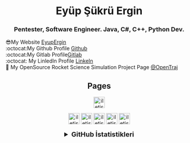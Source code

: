 <h1 align="center">Eyüp Şükrü Ergin</h1>
<h3 align="center">Pentester, Software Engineer. Java, C#, C++, Python Dev.</h3>

:sunglasses:My Website [EyupErgin]</br>
:octocat:My Github Profile [Github]</br>
:octocat:My Gitlab Profile[Gitlab]</br> 
:octocat: My LinledIn Profile [LinkeIn]</br>
:rocket: My OpenSource Rocket Science Simulation Project Page [@OpenTraj]</br>

<h2 align="center">Pages</h2>
<div align="center">
  <a target="_blank" href="https://github.com/EyupErgin"> <img alt="iletisim | Github"  width="30px" src="https://www.flaticon.com/svg/static/icons/svg/2111/2111432.svg"></a> 
    
  <a target="_blank" href="https://stackoverflow.com/users/14971651/eyup-sukru-ergin"> <img alt="iletisim | StackOwerflov"  width="30px" src="https://iconmonstr.com/wp-content/g/gd/makefg.php?i=../assets/preview/2012/png/iconmonstr-stackoverflow-4.png&r=0&g=0&b=0"></a> 
  <a target="_blank" href="https://www.linkedin.com/in/eyupergin/"> <img alt="iletisim | Linkedin"  width="30px" src="https://www.flaticon.com/svg/static/icons/svg/1384/1384014.svg"></a> 
  <a target="_blank" href="https://twitter.com/"> <img alt="iletisim | Twitter"  width="30px" src="https://www.flaticon.com/svg/static/icons/svg/49/49351.svg"></a> 
  <a target="_blank" href="https://youtube.com/"> <img alt="iletisim | Youtube"  width="30px" src="https://www.flaticon.com/svg/static/icons/svg/49/49411.svg"></a> 
  <a target="_blank" href="https://eyupergin.github.io/"> <img alt="iletisim | Github"  width="30px" src="https://iconmonstr.com/wp-content/g/gd/makefg.php?i=../assets/preview/2012/png/iconmonstr-networking-1.png&r=0&g=0&b=0"></a> 


<details align="center">
  <summary style="font-weight: bold; font-size: 18px">GitHub İstatistikleri</summary>

  ![keyiflerolsun'un GitHub İstatistikleri](https://github-readme-stats.vercel.app/api?username=keyiflerolsun&show_icons=true&theme=dark)
  ![keyiflerolsun'un En Çok Kullandığı Diller](https://github-readme-stats.vercel.app/api/top-langs/?username=keyiflerolsun&layout=compact&theme=dark)

</details>


[@OpenTraj]: https://gitlab.com/OpenTraj
[Github]: https://github.com/EyupErgin
[Gitlab]: https://gitlab.com/EyupErgin
[LinkeIn]: https://www.linkedin.com/in/eyupergin/
[EyupErgin]: https://eyupergin.github.io/
